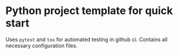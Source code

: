 # Python project template for quick start 

Uses `pytest` and `tox` for automated testing in github ci.
Contains all necessary configuration files.
